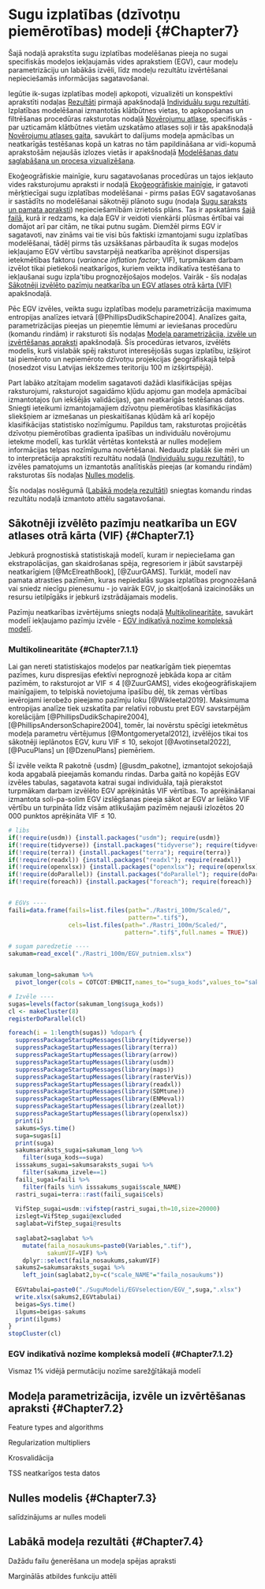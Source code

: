 # Sugu izplatības (dzīvotņu piemērotības) modeļi  {#Chapter7}

Šajā nodaļā aprakstīta sugu izplatības modelēšanas pieeja no sugai specifiskās 
modeļos iekļaujamās vides aprakstiem (EGV), caur modeļu parametrizāciju un labākās 
izvēli, līdz modeļu rezultātu izvērtēšanai nepieciešamās informācijas sagatavošanai. 

Iegūtie ik-sugas izplatības modeļi apkopoti, vizualizēti un konspektīvi aprakstīti nodaļas [Rezultāti](#Chapter10) 
pirmajā apakšnodaļā [Individuālu sugu rezultāti](#Chapter10.1). Izplatības modelēšanai 
izmantotās klātbūtnes vietas, to apkopošanas un filtrēšanas procedūras raksturotas 
nodaļā [Novērojumu atlase](#Chapter6), specifiskās - par uzticamām klātbūtnes 
vietām uzskatāmo atlases soļi ir tās apakšnodaļā [Novērojumu atlases gaita](#Chapter6.1), 
savukārt to dalījums modeļa apmācības un neatkarīgās testēšanas kopā un katras no 
tām papildināšana ar vidi-kopumā aprakstošām nejaušās izlozes vietās ir 
apakšnodaļā [Modelēšanas datu saglabāšana un procesa vizualizēšana](#Chapter6.2).

Ekoģeogrāfiskie mainīgie, kuru sagatavošanas procedūras un tajos iekļauto vides 
raksturojumu apraksti ir nodaļā [Ekoģeogrāfiskie mainīgie](#Chapter5), ir gatavoti 
mērķtiecīgai sugu izplatības modelēšanai - pirms pašas EGV sagatavošanas ir sastādīts 
no modelēšanai sākotnēji plānoto sugu (nodaļa [Sugu saraksts un pamata apraksti](#Chapter1)) 
nepieciešamībām izrietošs plāns. Tas ir apskatāms [šajā failā](./Papilddati/EGV_putniem.xlsx), 
kurā ir redzams, ka daļa EGV ir veidoti vienkārši plūsmas ērtībai vai domājot arī 
par citām, ne tikai putnu sugām. Diemžēl pirms EGV ir sagatavoti, nav zināms vai 
tie visi būs faktiski izmantojami sugu izplatības modelēšanai, tādēļ pirms tās 
uzsākšanas pārbaudīta ik sugas modeļos iekļaujamo EGV vērtību savstarpējā neatkarība 
aprēķinot dispersijas ietekmētības faktoru (*variance inflation factor*; VIF), 
turpmākam darbam izvēlot tikai pietiekoši neatkarīgos, kuriem veikta indikatīva 
testēšana to iekļaušanai sugu izpla'tibu prognozējošajos modeļos. Vairāk - šīs 
nodaļas [Sākotnēji izvēlēto pazīmju neatkarība un EGV atlases otrā kārta (VIF)](#Chapter7.1) apakšnodaļā.

Pēc EGV izvēles, veikta sugu izplatības modeļu parametrizācija maximuma entropijas 
analīzes ietvarā [@PhillipsDudikSchapire2004]. Analīzes gaita, parametrizācijas 
pieejas un pieņemtie lēmumi ar ieviešanas procedūru (komandu rindām) ir raksturoti 
šīs nodaļas [Modeļa parametrizācija, izvēle un izvērtēšanas apraksti](#Chapter7.2) apakšnodaļā. 
Šīs procedūras ietvaros, izvēlēts modelis, kurš vislabāk spēj raksturot 
interesējošās sugas izplatību, izšķirot tai piemēroto un nepiemēroto dzīvotņu 
projekcijas ģeogrāfiskajā telpā (nosedzot visu Latvijas iekšzemes teritoriju 100 m 
izšķirtspējā).

Part labāko atzītajam modelim sagatavoti dažādi klasifikācijas spējas raksturojumi, 
raksturojot sagaidāmo kļūdu apjomu gan modeļa apmācībai izmantotajos (un iekšējās 
validācijas), gan neatkarīgās testēšanas datos. Sniegti ieteikumi izmantojamajiem 
dzīvotņu piemērotības klasifikācijas sliekšņiem ar izmešanas un pieskaitīšanas 
kļūdām kā arī kopējo klasifikācijas statistisko nozīmīgumu. Papildus tam, raksturotas 
projicētās dzīvotņu piemērotības gradienta īpašības un individuālu novērojumu ietekme 
modelī, kas turklāt vērtētas kontekstā ar nulles modeļiem informācijas telpas nozīmīguma 
novērtēšanai. Nedaudz plašāk šie mēri un to interpretācija aprakstīti rezultātu 
nodaļā ([Individuālu sugu rezultāti](#Chapter10.1)), to izvēles pamatojums un izmantotās 
analītiskās pieejas (ar komandu rindām) raksturotas šīs nodaļas [Nulles modelis](#Chapter7.3).

Šīs nodaļas noslēgumā ([Labākā modeļa rezultāti](#Chapter7.4)) sniegtas komandu 
rindas rezultātu nodaļā izmantoto attēlu sagatavošanai.

## Sākotnēji izvēlēto pazīmju neatkarība un EGV atlases otrā kārta (VIF)  {#Chapter7.1}

Jebkurā prognostiskā statistiskajā modelī, kuram ir nepieciešama gan ekstrapolācijas, 
gan skaidrošanas spēja, regresoriem ir jābūt savstarpēji neatkarīgiem [@McElreathBook],
[@ZuurGAMS]. Turklāt, modelī nav pamata atrasties pazīmēm, kuras nepiedalās sugas 
izplatības prognozēšanā vai sniedz niecīgu pienesumu - jo vairāk EGV, jo skaitļošanā 
izaicinošāks un resursu ietilpīgāks ir jebkurš izstrādājamais modelis.

Pazīmju neatkarības izvērtējums sniegts nodaļā [Multikolinearitāte](#Chapter7.1.1), 
savukārt modelī iekļaujamo pazīmju izvēle - [EGV indikatīvā nozīme kompleksā modelī](#Chapter7.1.2).



### Multikolinearitāte  {#Chapter7.1.1}

Lai gan nereti statistiskajos modeļos par neatkarīgām tiek pieņemtas pazīmes, kuru 
dispresijas efektīvi neprognozē jebkāda kopa ar citām pazīmēm, to raksturojot ar
$\text{VIF} \le 4$ [@ZuurGAMS], vides ekoģeogrāfiskajiem mainīgajiem, to telpiskā 
novietojuma īpašību dēļ, tik zemas vērtības ievērojami ierobežo pieejamo pazīmju 
loku [@Wikleetal2019]. Maksimuma entropijas analīze tiek uzskatīta par relatīvi 
robustu pret EGV savstarpējām korelācijām [@PhillipsDudikSchapire2004], 
[@PhillipsAndersonSchapire2004], tomēr, lai novērstu spēcīgi ietekmētus 
modeļa parametru vērtējumus [@Montgomeryetal2012], izvēlējos tikai tos sākotnēji 
ieplānotos EGV, kuru  $\text{VIF} \le 10$, sekojot [@Avotinsetal2022], [@PucuPlans] 
un [@DzenuPlans] piemēriem.

Šī izvēle veikta R pakotnē {usdm} [@usdm_pakotne], izmantojot sekojošajā koda 
apgabalā pieejamās komandu rindas. Darba gaitā no kopējās EGV izvēles tabulas, 
sagatavota katrai sugai individuāla, tajā pierakstot turpmākam darbam izvēlēto 
EGV aprēķinātās VIF vērtības. To aprēķināšanai izmantota soli-pa-solim EGV izslēgšanas 
pieeja sākot ar EGV ar lielāko VIF vērtību un turpināta līdz visām atlikušajām pazīmēm 
nejauši izlozētos 20 000 punktos aprēķināta $\text{VIF} \le 10$.


``` r
# libs
if(!require(usdm)) {install.packages("usdm"); require(usdm)}
if(!require(tidyverse)) {install.packages("tidyverse"); require(tidyverse)}
if(!require(terra)) {install.packages("terra"); require(terra)}
if(!require(readxl)) {install.packages("readxl"); require(readxl)}
if(!require(openxlsx)) {install.packages("openxlsx"); require(openxlsx)}
if(!require(doParallel)) {install.packages("doParallel"); require(doParallel)}
if(!require(foreach)) {install.packages("foreach"); require(foreach)}


# EGVs ----
faili=data.frame(fails=list.files(path="./Rastri_100m/Scaled/",
                                  pattern=".tif$"),
                 cels=list.files(path="./Rastri_100m/Scaled/",
                                 pattern=".tif$",full.names = TRUE))

# sugam paredzetie ----
sakumam=read_excel("./Rastri_100m/EGV_putniem.xlsx")


sakumam_long=sakumam %>% 
  pivot_longer(cols = COTCOT:EMBCIT,names_to="suga_kods",values_to="sakuma_izvele")

# Izvēle ----
sugas=levels(factor(sakumam_long$suga_kods))
cl <- makeCluster(8)
registerDoParallel(cl)

foreach(i = 1:length(sugas)) %dopar% {
  suppressPackageStartupMessages(library(tidyverse))
  suppressPackageStartupMessages(library(terra))
  suppressPackageStartupMessages(library(arrow))
  suppressPackageStartupMessages(library(usdm))
  suppressPackageStartupMessages(library(maps))
  suppressPackageStartupMessages(library(rasterVis))
  suppressPackageStartupMessages(library(readxl))
  suppressPackageStartupMessages(library(SDMtune))
  suppressPackageStartupMessages(library(ENMeval))
  suppressPackageStartupMessages(library(zeallot))
  suppressPackageStartupMessages(library(openxlsx))
  print(i)
  sakums=Sys.time()
  suga=sugas[i]
  print(suga)
  sakumsaraksts_sugai=sakumam_long %>% 
    filter(suga_kods==suga)
  isssakums_sugai=sakumsaraksts_sugai %>% 
    filter(sakuma_izvele==1)
  faili_sugai=faili %>% 
    filter(fails %in% isssakums_sugai$scale_NAME)
  rastri_sugai=terra::rast(faili_sugai$cels)
  
  VifStep_sugai=usdm::vifstep(rastri_sugai,th=10,size=20000)
  izslegt=VifStep_sugai@excluded
  saglabat=VifStep_sugai@results
  
  saglabat2=saglabat %>% 
    mutate(faila_nosaukums=paste0(Variables,".tif"),
           sakumVIF=VIF) %>% 
    dplyr::select(faila_nosaukums,sakumVIF)
  sakums2=sakumsaraksts_sugai %>% 
    left_join(saglabat2,by=c("scale_NAME"="faila_nosaukums"))
  
  EGVtabulai=paste0("./SuguModeli/EGVselection/EGV_",suga,".xlsx")
  write.xlsx(sakums2,EGVtabulai)
  beigas=Sys.time()
  ilgums=beigas-sakums
  print(ilgums)
}
stopCluster(cl)
```


### EGV indikatīvā nozīme kompleksā modelī  {#Chapter7.1.2}



Vismaz 1% vidējā permutāciju nozīme sarežģītākajā modelī

## Modeļa parametrizācija, izvēle un izvērtēšanas apraksti  {#Chapter7.2}

Feature types and algorithms

Regularization multipliers

Krosvalidācija

TSS neatkarīgos testa datos

## Nulles modelis  {#Chapter7.3}

salīdzinājums ar nulles modeli


## Labākā modeļa rezultāti  {#Chapter7.4}

Dažādu failu ģenerēšana un modeļa spējas apraksti

Marginālās atbildes funkciju attēli



